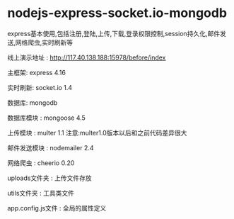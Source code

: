# nodejs-express-socket.io-mongodb
express基本使用,包括注册,登陆,上传,下载,登录权限控制,session持久化,邮件发送,网络爬虫,实时刷新等

线上演示地址 : http://117.40.138.188:15978/before/index

主框架: express 4.16

实时刷新: socket.io 1.4

数据库: mongodb

数据库模块 : mongoose 4.5

上传模块 : multer 1.1 注意:multer1.0版本以后和之前代码差异很大

邮件发送模块 : nodemailer 2.4

网络爬虫 : cheerio 0.20

uploads文件夹 : 上传文件存放

utils文件夹 : 工具类文件

app.config.js文件 : 全局的属性定义
